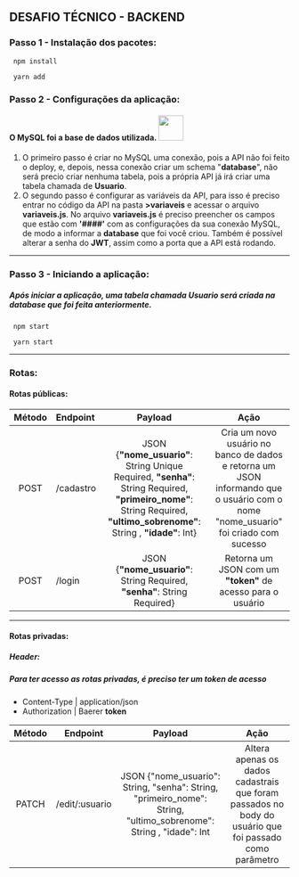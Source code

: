 ## DESAFIO TÉCNICO - BACKEND

### Passo 1 - Instalação dos pacotes:
~~~nodejs
 npm install
~~~

~~~nodejs
 yarn add
~~~



### Passo 2 - Configurações da aplicação:
#### O **MySQL** foi a base de dados utilizada. <img src="https://marcas-logos.net/wp-content/uploads/2020/11/MySQL-logo.png" width="45" height="45" />
1. O primeiro passo é criar no MySQL uma conexão, pois a API não foi feito o deploy, e, depois, nessa conexão criar um schema "**database**", não será precio criar nenhuma tabela, pois a própria API já irá criar uma tabela chamada de **Usuario**.
2. O segundo passo é configurar as variáveis da API, para isso é preciso entrar no código da API na pasta **>variaveis** e acessar o arquivo **variaveis.js**. No arquivo **variaveis.js** é preciso preencher os campos  que estão com **'####'** com as configurações da sua conexão MySQL, de modo a informar a **database** que foi você criou. Também é possível alterar a senha do **JWT**, assim como a porta que a API está rodando. 

<hr></hr>

### Passo 3 - Iniciando a aplicação:
##### Após iniciar a aplicação, uma tabela chamada **Usuario** será criada na **database** que foi feita anteriormente.
~~~nodejs
 npm start
~~~

~~~nodejs
 yarn start
~~~



<hr></hr>

### Rotas:


#### Rotas públicas:

**Método** | **Endpoint** | **Payload** | **Ação**
:---------: | :------ | :-------: | :----:
POST | /cadastro | JSON {**"nome_usuario"**: String Unique Required,  **"senha"**: String Required, **"primeiro_nome"**: String Required, **"ultimo_sobrenome"**: String , **"idade"**: Int} |Cria um novo usuário no banco de dados e retorna um JSON informando que o usuário com o nome "nome_usuario" foi criado com sucesso
POST | /login | JSON {**"nome_usuario"**: String Required, **"senha"**: String Required}|Retorna um JSON com um **"token"** de acesso para o usuário
<hr></hr>

#### Rotas privadas:



##### **Header**:
##### Para ter acesso as rotas privadas, é preciso ter um **token** de acesso

 * Content-Type | application/json
 * Authorization | Baerer **token**


**Método** | **Endpoint** | **Payload** | **Ação**
:---------: | :------: | :-------: | :----:
PATCH| /edit/:usuario | JSON {"nome_usuario": String,  "senha": String, "primeiro_nome": String, "ultimo_sobrenome": String , "idade": Int | Altera apenas os dados cadastrais que foram passados no body do usuário que foi passado como parâmetro
